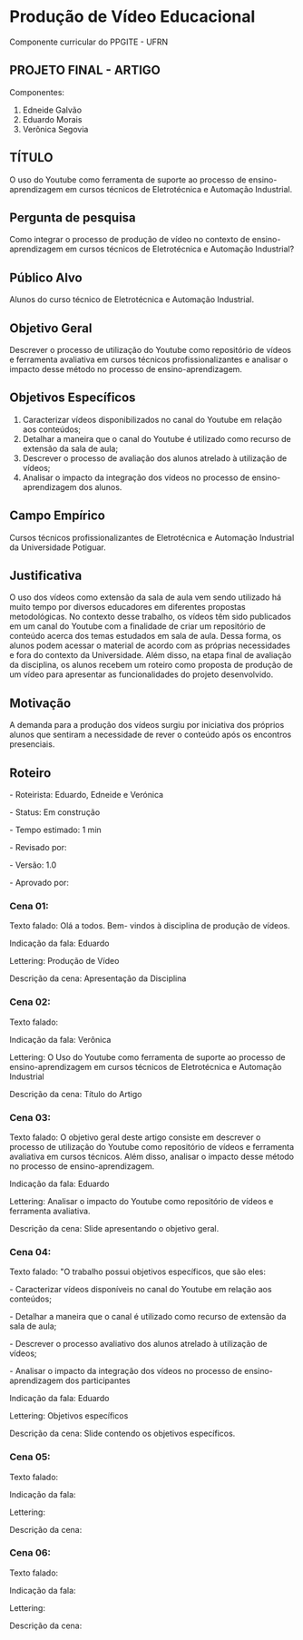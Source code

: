 # Produção de Vídeo Educacional
Componente curricular do PPGITE - UFRN


## PROJETO FINAL - ARTIGO
Componentes:
1. Edneide Galvão
1. Eduardo Morais
1. Verônica Segovia


## TÍTULO
<p> O uso do Youtube como ferramenta de suporte ao processo de ensino-aprendizagem em cursos técnicos de Eletrotécnica e Automação Industrial. </p>

## Pergunta de pesquisa
Como integrar o processo de produção de vídeo no contexto de ensino-aprendizagem em cursos técnicos de Eletrotécnica e Automação Industrial?

## Público Alvo
Alunos do curso técnico de Eletrotécnica e Automação Industrial.

## Objetivo Geral
Descrever o processo de utilização do Youtube como repositório de vídeos e ferramenta avaliativa em cursos técnicos profissionalizantes e analisar o impacto desse método no processo de ensino-aprendizagem.

## Objetivos Específicos
1. Caracterizar vídeos disponibilizados no canal do Youtube em relação aos conteúdos;
1. Detalhar a maneira que o canal do Youtube é utilizado como recurso de extensão da sala de aula;
1. Descrever o processo de avaliação dos alunos atrelado à utilização de vídeos;
1. Analisar o impacto da integração dos vídeos no processo de ensino-aprendizagem dos alunos.

## Campo Empírico
Cursos técnicos profissionalizantes de Eletrotécnica e Automação Industrial da Universidade Potiguar.

## Justificativa
O uso dos vídeos como extensão da sala de aula vem sendo utilizado há muito tempo por diversos educadores em diferentes propostas metodológicas. No contexto desse trabalho, os vídeos têm sido publicados em um canal do Youtube com a finalidade de criar um repositório de conteúdo acerca dos temas estudados em sala de aula. Dessa forma, os alunos podem acessar o material de acordo com as próprias necessidades e fora do contexto da Universidade. Além disso, na etapa final de avaliação da disciplina, os alunos recebem um roteiro como proposta de produção de um vídeo para apresentar as funcionalidades do projeto desenvolvido.

## Motivação
A demanda para a produção dos vídeos surgiu por iniciativa dos próprios alunos que sentiram a necessidade de rever o conteúdo após os encontros presenciais. 

## Roteiro
<p> - Roteirista: Eduardo, Edneide e Verónica </p>
<p> - Status:  Em construção </p>
<p> - Tempo estimado: 1 min </p>
<p> - Revisado por: </p>
<p> - Versão: 1.0 </p>
<p> - Aprovado por: </p>


### Cena 01:
<p> Texto falado: Olá a todos. Bem- vindos à  disciplina de produção de vídeos.</p>
<p> Indicação da fala: Eduardo</p>
<p> Lettering: Produção de Vídeo</p>
<p> Descrição da cena: Apresentação da Disciplina</p>

### Cena 02: 
<p> Texto falado: </p>
<p> Indicação da fala: Verônica</p>
<p> Lettering: O Uso do Youtube como ferramenta de suporte ao processo de ensino-aprendizagem em cursos técnicos de Eletrotécnica e Automação Industrial </p>
<p> Descrição da cena: Título do Artigo</p>

### Cena 03:
<p> Texto falado: O objetivo geral deste artigo consiste em descrever o processo de utilização do Youtube como repositório de vídeos e ferramenta avaliativa em cursos técnicos. Além disso, analisar o impacto desse método no processo de ensino-aprendizagem.</p>
<p> Indicação da fala: Eduardo</p>
<p> Lettering: Analisar o impacto do Youtube como repositório de vídeos e ferramenta avaliativa.</p>
<p> Descrição da cena: Slide apresentando o objetivo geral. </p>

### Cena 04:
<p> Texto falado: "O trabalho possui objetivos específicos, que são eles: </p>
<p>- Caracterizar vídeos disponíveis no canal do Youtube em relação aos conteúdos; </p>
<p>- Detalhar a maneira que o canal é utilizado como recurso de extensão da sala de aula; </p>
<p>- Descrever o processo avaliativo dos alunos atrelado à utilização de vídeos; </p>
<p>- Analisar o impacto da integração dos vídeos no processo de ensino-aprendizagem dos participantes </p>
<p> Indicação da fala: Eduardo</p>
<p> Lettering: Objetivos específicos</p>
<p> Descrição da cena: Slide contendo os objetivos específicos. </p>

### Cena 05:
<p> Texto falado: </p>
<p> Indicação da fala: </p>
<p> Lettering: </p>
<p> Descrição da cena: </p>

### Cena 06:
<p> Texto falado: </p>
<p> Indicação da fala: </p>
<p> Lettering: </p>
<p> Descrição da cena: </p>

